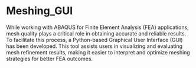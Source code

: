 # Meshing_GUI
While working with ABAQUS for Finite Element Analysis (FEA) applications, mesh quality plays a critical role in obtaining accurate and reliable results. To facilitate this process, a Python-based Graphical User Interface (GUI) has been developed. This tool assists users in visualizing and evaluating mesh refinement results, making it easier to interpret and optimize meshing strategies for better FEA outcomes.
